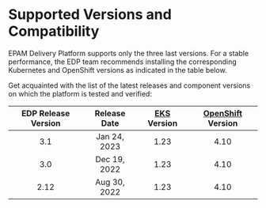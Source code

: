 # Supported Versions and Compatibility

EPAM Delivery Platform supports only the three last versions.
For a stable performance, the EDP team recommends installing the corresponding Kubernetes and OpenShift versions as indicated in the table below.

Get acquainted with the list of the latest releases and component versions on which the platform is tested and verified:

|EDP Release Version|Release Date|[EKS](https://aws.amazon.com/eks/) Version|[OpenShift](https://docs.openshift.com/container-platform/4.10/installing/index.html) Version|
|:-:|:-:|:-:|:-:|
|3.1 |Jan 24, 2023|1.23|4.10|
|3.0 |Dec 19, 2022|1.23|4.10|
|2.12|Aug 30, 2022|1.23|4.10|